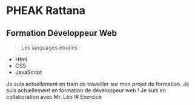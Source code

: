 # PHEAK Rattana

## Formation **Développeur Web**

> Les languages étudiés :
- Html
- CSS
- JavaScript



Je suis actuellement en train de travailler sur mon projet de formation.
Je suis actuellement en formation de développeur web !
Je suis en collaboration avec Mr. Léo !# Exercice
